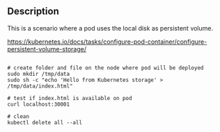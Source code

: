 ## Description

This is a scenario where a pod uses the local disk as persistent volume.

https://kubernetes.io/docs/tasks/configure-pod-container/configure-persistent-volume-storage/

```buildoutcfg

# create folder and file on the node where pod will be deployed
sudo mkdir /tmp/data
sudo sh -c "echo 'Hello from Kubernetes storage' > /tmp/data/index.html"

# test if index.html is available on pod
curl localhost:30001

# clean
kubectl delete all --all
```